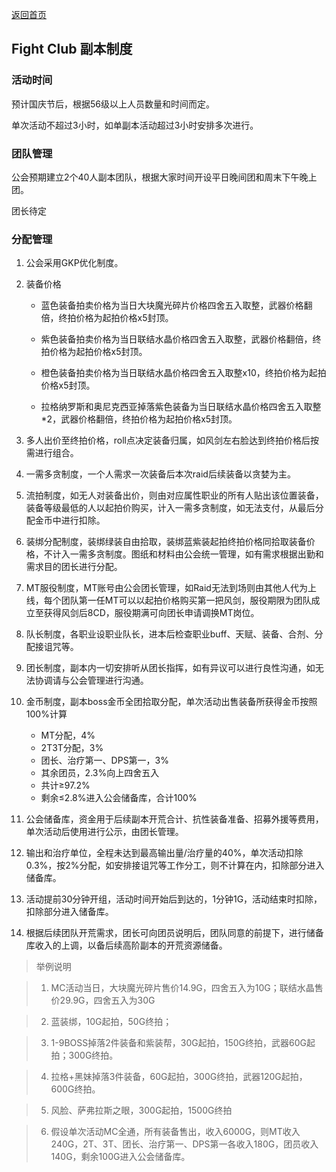 [返回首页](../)

## Fight Club 副本制度


### 活动时间

预计国庆节后，根据56级以上人员数量和时间而定。

单次活动不超过3小时，如单副本活动超过3小时安排多次进行。

### 团队管理

公会预期建立2个40人副本团队，根据大家时间开设平日晚间团和周末下午晚上团。

团长待定

### 分配管理

1. 公会采用GKP优化制度。
2. 装备价格

    * 蓝色装备拍卖价格为当日大块魔光碎片价格四舍五入取整，武器价格翻倍，终拍价格为起拍价格x5封顶。

    * 紫色装备拍卖价格为当日联结水晶价格四舍五入取整，武器价格翻倍，终拍价格为起拍价格x5封顶。

    * 橙色装备拍卖价格为当日联结水晶价格四舍五入取整x10，终拍价格为起拍价格x5封顶。

    * 拉格纳罗斯和奥尼克西亚掉落紫色装备为当日联结水晶价格四舍五入取整*2，武器价格翻倍，终拍价格为起拍价格x5封顶。
3. 多人出价至终拍价格，roll点决定装备归属，如风剑左右脸达到终拍价格后按需进行组合。
4. 一需多贪制度，一个人需求一次装备后本次raid后续装备以贪婪为主。
5. 流拍制度，如无人对装备出价，则由对应属性职业的所有人贴出该位置装备，装备等级最低的人以起拍价购买，计入一需多贪制度，如无法支付，从最后分配金币中进行扣除。
6. 装绑分配制度，装绑绿装自由拾取，装绑蓝紫装起拍终拍价格同拾取装备价格，不计入一需多贪制度。图纸和材料由公会统一管理，如有需求根据出勤和需求目的团长进行分配。
7. MT服役制度，MT账号由公会团长管理，如Raid无法到场则由其他人代为上线，每个团队第一任MT可以以起拍价格购买第一把风剑，服役期限为团队成立至获得风剑后8CD，服役期满可向团长申请调换MT岗位。
8. 队长制度，各职业设职业队长，进本后检查职业buff、天赋、装备、合剂、分配接诅咒等。
9. 团长制度，副本内一切安排听从团长指挥，如有异议可以进行良性沟通，如无法协调请与公会管理进行沟通。
10. 金币制度，副本boss金币全团拾取分配，单次活动出售装备所获得金币按照100%计算
    * MT分配，4%
    * 2T3T分配，3%
    * 团长、治疗第一、DPS第一，3%
    * 其余团员，2.3%向上四舍五入
    * 共计≥97.2%
    * 剩余≤2.8%进入公会储备库，合计100%
12. 公会储备库，资金用于后续副本开荒合计、抗性装备准备、招募外援等费用，单次活动后使用进行公示，由团长管理。
11. 输出和治疗单位，全程未达到最高输出量/治疗量的40%，单次活动扣除0.3%，按2%分配，如安排接诅咒等工作分工，则不计算在内，扣除部分进入储备库。
12. 活动提前30分钟开组，活动时间开始后到达的，1分钟1G，活动结束时扣除，扣除部分进入储备库。

13. 根据后续团队开荒需求，团长可向团员说明后，团队同意的前提下，进行储备库收入的上调，以备后续高阶副本的开荒资源储备。

> 举例说明

> 1. MC活动当日，大块魔光碎片售价14.9G，四舍五入为10G；联结水晶售价29.9G，四舍五入为30G

> 2. 蓝装绑，10G起拍，50G终拍；

> 3. 1-9BOSS掉落2件装备和紫装帮，30G起拍，150G终拍，武器60G起拍；300G终拍。

> 4. 拉格+黑妹掉落3件装备，60G起拍，300G终拍，武器120G起拍，600G终拍。

> 5. 风脸、萨弗拉斯之眼，300G起拍，1500G终拍

> 6. 假设单次活动MC全通，所有装备售出，收入6000G，则MT收入240G，2T、3T、团长、治疗第一、DPS第一各收入180G，团员收入140G，剩余100G进入公会储备库。